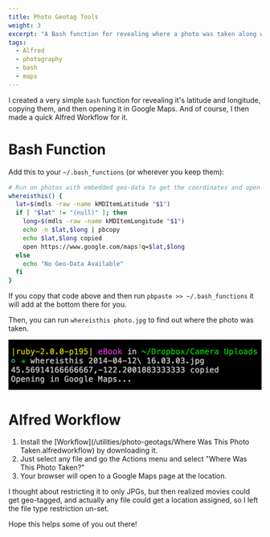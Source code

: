 ```yaml
---
title: Photo Geotag Tools
weight: 3
excerpt: "A Bash function for revealing where a photo was taken along with an Alfred Extension for it."
tags:
  - Alfred
  - photography
  - bash
  - maps
---
```

I created a very simple `bash` function for revealing it's latitude and longitude, copying them, and then opening it in Google Maps. And of course, I then made a quick Alfred Workflow for it. 

# Bash Function #

Add this to your `~/.bash_functions` (or wherever you keep them):

```bash
# Run on photos with embedded geo-data to get the coordinates and open it in a map
whereisthis() {
  lat=$(mdls -raw -name kMDItemLatitude "$1")
  if [ "$lat" != "(null)" ]; then
    long=$(mdls -raw -name kMDItemLongitude "$1")
    echo -n $lat,$long | pbcopy
    echo $lat,$long copied
    open https://www.google.com/maps?q=$lat,$long
  else
    echo "No Geo-Data Available"
  fi
}
```

If you copy that code above and then run `pbpaste >> ~/.bash_functions` it will add at the bottom there for you.

Then, you can run `whereisthis photo.jpg` to find out where the photo was taken. 

![Example](whereisthis-example.png)


# Alfred Workflow #

1. Install the [Workflow](/utilities/photo-geotags/Where Was This Photo Taken.alfredworkflow) by downloading it.
2. Just select any file and go the Actions menu and select "Where Was This Photo Taken?"
3. Your browser will open to a Google Maps page at the location.

I thought about restricting it to only JPGs, but then realized movies could get geo-tagged, and actually any file could get a location assigned, so I left the file type restriction un-set.

Hope this helps some of you out there!